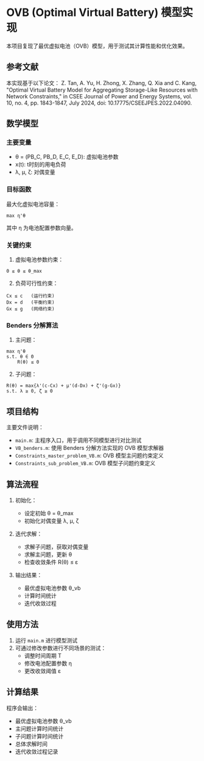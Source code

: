 # OVB (Optimal Virtual Battery) 模型实现

本项目复现了最优虚拟电池（OVB）模型，用于测试其计算性能和优化效果。

## 参考文献

本实现基于以下论文：
Z. Tan, A. Yu, H. Zhong, X. Zhang, Q. Xia and C. Kang, "Optimal Virtual Battery Model for Aggregating Storage-Like Resources with Network Constraints," in CSEE Journal of Power and Energy Systems, vol. 10, no. 4, pp. 1843-1847, July 2024, doi: 10.17775/CSEEJPES.2022.04090.

## 数学模型

### 主要变量
- θ = (PB_C, PB_D, E_C, E_D): 虚拟电池参数
- x(t): t时刻的用电负荷
- λ, μ, ζ: 对偶变量

### 目标函数
最大化虚拟电池容量：
```
max η'θ
```

其中 η 为电池配置参数向量。

### 关键约束
1. 虚拟电池参数约束：
```
0 ≤ θ ≤ θ_max
```

2. 负荷可行性约束：
```
Cx ≤ c   (运行约束)
Dx = d   (平衡约束)
Gx ≤ g   (网络约束)
```

### Benders 分解算法

1. 主问题：
```
max η'θ
s.t. θ ∈ Θ
    R(θ) ≤ 0
```

2. 子问题：
```
R(θ) = max{λ'(c-Cx) + μ'(d-Dx) + ζ'(g-Gx)}
s.t. λ ≥ 0, ζ ≥ 0
```

## 项目结构

主要文件说明：
- `main.m`: 主程序入口，用于调用不同模型进行对比测试
- `VB_benders.m`: 使用 Benders 分解方法实现的 OVB 模型求解器
- `Constraints_master_problem_VB.m`: OVB 模型主问题约束定义
- `Constraints_sub_problem_VB.m`: OVB 模型子问题约束定义

## 算法流程

1. 初始化：
   - 设定初始 θ = θ_max
   - 初始化对偶变量 λ, μ, ζ

2. 迭代求解：
   - 求解子问题，获取对偶变量
   - 求解主问题，更新 θ
   - 检查收敛条件 R(θ) ≤ ε

3. 输出结果：
   - 最优虚拟电池参数 θ_vb
   - 计算时间统计
   - 迭代收敛过程

## 使用方法

1. 运行 `main.m` 进行模型测试
2. 可通过修改参数进行不同场景的测试：
   - 调整时间周期 T
   - 修改电池配置参数 η
   - 更改收敛阈值 ε

## 计算结果

程序会输出：
- 最优虚拟电池参数 θ_vb
- 主问题计算时间统计
- 子问题计算时间统计
- 总体求解时间
- 迭代收敛过程记录
```